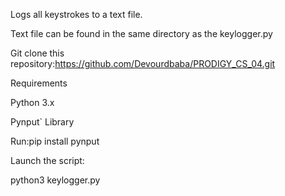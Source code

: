 Logs all keystrokes to a text file.

Text file can be found in the same directory as the keylogger.py


Git clone this repository:https://github.com/Devourdbaba/PRODIGY_CS_04.git


Requirements

Python 3.x

 Pynput` Library
 
 Run:pip install pynput

 
 Launch the script:
 
 python3 keylogger.py
